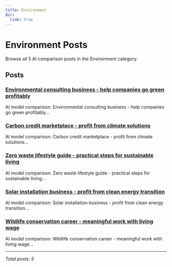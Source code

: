 ```yaml
---
title: Environment
dir:
  link: true
---
```


# Environment Posts

Browse all 5 AI comparison posts in the Environment category.

## Posts

### [Environmental consulting business - help companies go green profitably](claude-vs-mistral-vs-grok-sustainability-consulting-2025.md)

AI model comparison: Environmental consulting business - help companies go green profitably...

### [Carbon credit marketplace - profit from climate solutions](deepseek-vs-grok-vs-chatgpt-carbon-offset-business-2025.md)

AI model comparison: Carbon credit marketplace - profit from climate solutions...

### [Zero waste lifestyle guide - practical steps for sustainable living](gemini-vs-mistral-vs-chatgpt-zero-waste-living-2025.md)

AI model comparison: Zero waste lifestyle guide - practical steps for sustainable living...

### [Solar installation business - profit from clean energy transition](grok-vs-chatgpt-vs-deepseek-renewable-energy-career-2025.md)

AI model comparison: Solar installation business - profit from clean energy transition...

### [Wildlife conservation career - meaningful work with living wage](grok-vs-deepseek-vs-claude-conservation-work-2025.md)

AI model comparison: Wildlife conservation career - meaningful work with living wage...

---

*Total posts: 5*
